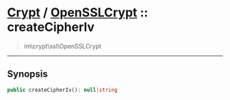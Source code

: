 # [Crypt](crypt.md) / [OpenSSLCrypt](crypt-OpenSSLCrypt.md) :: createCipherIv
 > im\crypt\ssl\OpenSSLCrypt
____

## Synopsis
```php
public createCipherIv(): null|string
```
